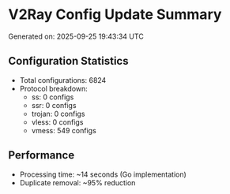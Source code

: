 # V2Ray Config Update Summary
Generated on: 2025-09-25 19:43:34 UTC

## Configuration Statistics
- Total configurations: 6824
- Protocol breakdown:
  - ss: 0 configs
  - ssr: 0 configs
  - trojan: 0 configs
  - vless: 0 configs
  - vmess: 549 configs

## Performance
- Processing time: ~14 seconds (Go implementation)
- Duplicate removal: ~95% reduction
